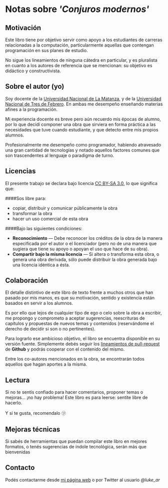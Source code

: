 # Notas sobre *'Conjuros modernos'*

## Motivación
Este libro tiene por objetivo servir como apoyo a los estudiantes de carreras relacionadas a la computación, particularmente aquellas que contengan programación en sus planes de estudio.

No sigue los lineamientos de ninguna cátedra en particular, y es pluralista en cuanto a los autores de referencia que se mencionan: su objetivo es didáctico y constructivista.

## Sobre el autor (yo)
Soy docente de la [Universidad Nacional de La Matanza](http://www.unlam.edu.ar/), y de la [Universidad Nacional de Tres de Febrero](http://untref.edu.ar/). En ambas me desempeño enseñando materias afines a la programación.

Mi experiencia docente es breve pero aún recuerdo mis épocas de alumno, por lo que decidí componer una obra que sirviera en forma práctica a las necesidades que tuve cuando estudiante, y que detecto entre mis propios alumnos.

Profesionalmente me desempeño como programador, habiendo atravesado una gran cantidad de tecnologías y notado aquellos factores comunes que son trascendentes al lenguaje o paradigma de turno.

## Licencias
El presente trabajo se declara bajo licencia [CC BY-SA 3.0](http://creativecommons.org/licenses/by-sa/3.0/es/), lo que significa que:

####Sos libre para:

* copiar, distribuir y comunicar públicamente la obra
* transformar la obra
* hacer un uso comercial de esta obra

####Bajo las siguientes condiciones:

* **Reconocimiento** — Debe reconocer los créditos de la obra de la manera especificada por el autor o el licenciador (pero no de una manera que sugiera que tiene su apoyo o apoyan el uso que hace de su obra).
* **Compartir bajo la misma licencia** — Si altera o transforma esta obra, o genera una obra derivada, sólo puede distribuir la obra generada bajo una licencia idéntica a ésta.

## Colaboración
El detalle distintivo de este libro de texto frente a muchos otros que han pasado por mis manos, es que su motivación, sentido y existencia están basados en servir a los alumnos.

Es por ello que lejos de cualquier tipo de ego o celo sobre la obra a escribir, me propongo y comprometo a aceptar sugerencias, reescrituras de capítulos y propuestas de nuevos temas y contenidos (reservándome el derecho de decidir si son o no pertinentes).

Para lograrlo ese ambicioso objetivo, el libro se encuentra disponible  en su versión fuente. Simplemente debés seguir los [lineamientos de pull-request](https://help.github.com/articles/using-pull-requests) de **Github** y podrás cooperar con el contenido del mismo.

Entre los co-autores mencionados en la obra, se encontrarán todos aquellos que hagan aportes a la misma.

## Lectura
Si no te sentís confiado para hacer comentarios, proponer temas o mejoras... ¡no hay problema! Este libro es para leerse: sentite libre de hacerlo.

Y si te gusta, recomendalo ㋡

## Mejoras técnicas
Si sabés de herramientas que puedan compilar este libro en mejores formatos, o tenés sugerencias de índole tecnológica, serán más que bienvenidas

## Contacto
Podés contactarme desde [mi página web](http://about.me/luke_ar) o por Twitter al usuario *@luke_ar*